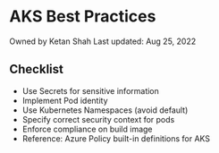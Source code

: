 # AKS Best Practices

Owned by Ketan Shah
Last updated: Aug 25, 2022

## Checklist

- Use Secrets for sensitive information
- Implement Pod identity
- Use Kubernetes Namespaces (avoid default)
- Specify correct security context for pods
- Enforce compliance on build image
- Reference: Azure Policy built-in definitions for AKS
